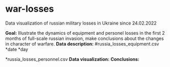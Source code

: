 # war-losses
Data visualization of russian military losses in Ukraine since 24.02.2022

**Goal:** Illustrate the dynamics of equipment and personel losses in the first 2 months of full-scale russian invasion, make conclusions about the changes in character of warfare. 
**Data description:**
#russia_losses_equipment.csv
  *date
  *day
 
*russia_losses_personnel.csv
**Data visualization:**
**Conclusions:**
